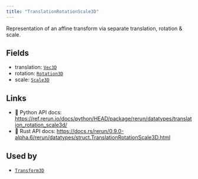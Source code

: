 ```yaml
---
title: "TranslationRotationScale3D"
---
```


Representation of an affine transform via separate translation, rotation & scale.

## Fields

* translation: [`Vec3D`](../datatypes/vec3d.md)
* rotation: [`Rotation3D`](../datatypes/rotation3d.md)
* scale: [`Scale3D`](../datatypes/scale3d.md)

## Links
 * 🐍 Python API docs: https://ref.rerun.io/docs/python/HEAD/package/rerun/datatypes/translation_rotation_scale3d/
 * 🦀 Rust API docs: https://docs.rs/rerun/0.9.0-alpha.6/rerun/datatypes/struct.TranslationRotationScale3D.html


## Used by

* [`Transform3D`](../datatypes/transform3d.md)

